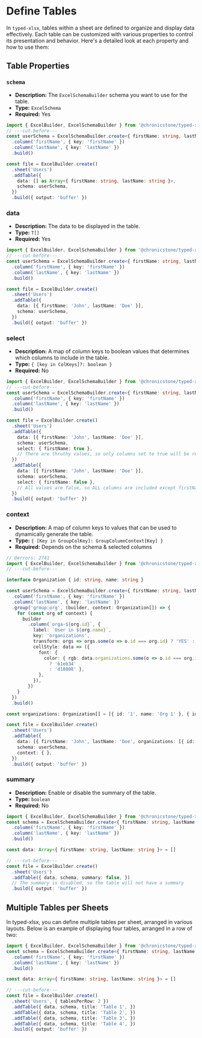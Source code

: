 # Define Tables

In `typed-xlsx`, tables within a sheet are defined to organize and display data effectively. Each table can be customized with various properties to control its presentation and behavior. Here's a detailed look at each property and how to use them:

## Table Properties

### `schema`
- **Description:** The `ExcelSchemaBuilder` schema you want to use for the table.
- **Type:** `ExcelSchema`
- **Required:** Yes

```ts twoslash
import { ExcelBuilder, ExcelSchemaBuilder } from '@chronicstone/typed-xlsx'
// ---cut-before---
const userSchema = ExcelSchemaBuilder.create<{ firstName: string, lastName: string }>()
  .column('firstName', { key: 'firstName' })
  .column('lastName', { key: 'lastName' })
  .build()

const file = ExcelBuilder.create()
  .sheet('Users')
  .addTable({
    data: [] as Array<{ firstName: string, lastName: string }>,
    schema: userSchema,
  })
  .build({ output: 'buffer' })
```

### data
- **Description:** The data to be displayed in the table.
- **Type:** `T[]`
- **Required:** Yes

```ts twoslash
import { ExcelBuilder, ExcelSchemaBuilder } from '@chronicstone/typed-xlsx'
// ---cut-before---
const userSchema = ExcelSchemaBuilder.create<{ firstName: string, lastName: string }>()
  .column('firstName', { key: 'firstName' })
  .column('lastName', { key: 'lastName' })
  .build()

const file = ExcelBuilder.create()
  .sheet('Users')
  .addTable({
    data: [{ firstName: 'John', lastName: 'Doe' }],
    schema: userSchema,
  })
  .build({ output: 'buffer' })
```

### select
- **Description:** A map of column keys to boolean values that determines which columns to include in the table.
- **Type:** `{ [key in ColKeys]?: boolean }`
- **Required:** No

```ts twoslash
import { ExcelBuilder, ExcelSchemaBuilder } from '@chronicstone/typed-xlsx'
// ---cut-before---
const userSchema = ExcelSchemaBuilder.create<{ firstName: string, lastName: string }>()
  .column('firstName', { key: 'firstName' })
  .column('lastName', { key: 'lastName' })
  .build()

const file = ExcelBuilder.create()
  .sheet('Users')
  .addTable({
    data: [{ firstName: 'John', lastName: 'Doe' }],
    schema: userSchema,
    select: { firstName: true },
    // There are thruthy values, so only columns set to true will be returned (firstName and lastName) are included
  })
  .addTable({
    data: [{ firstName: 'John', lastName: 'Doe' }],
    schema: userSchema,
    select: { firstName: false },
    // All values are false, so ALL columns are included except firstName
  })
  .build({ output: 'buffer' })
```

### context
- **Description:** A map of column keys to values that can be used to dynamically generate the table.
- **Type:** `{ [Key in GroupColKey]: GroupColumnContext[Key] }`
- **Required:** Depends on the schema & selected columns

```ts twoslash
// @errors: 2741
import { ExcelBuilder, ExcelSchemaBuilder } from '@chronicstone/typed-xlsx'
// ---cut-before---

interface Organization { id: string, name: string }

const userSchema = ExcelSchemaBuilder.create<{ firstName: string, lastName: string, organizations: Organization[] }>()
  .column('firstName', { key: 'firstName' })
  .column('lastName', { key: 'lastName' })
  .group('group:org', (builder, context: Organization[]) => {
    for (const org of context) {
      builder
        .column(`orga-${org.id}`, {
          label: `User in ${org.name}`,
          key: 'organizations',
          transform: orgs => orgs.some(o => o.id === org.id) ? 'YES' : 'NO',
          cellStyle: data => ({
            font: {
              color: { rgb: data.organizations.some(o => o.id === org.id)
                ? '61eb34'
                : 'd10808' },
            },
          }),
        })
    }
  })
  .build()

const organizations: Organization[] = [{ id: '1', name: 'Org 1' }, { id: '2', name: 'Org 2' }, { id: '3', name: 'Org 3' }]

const file = ExcelBuilder.create()
  .sheet('Users')
  .addTable({
    data: [{ firstName: 'John', lastName: 'Doe', organizations: [{ id: '1', name: 'Org 1' }] }],
    schema: userSchema,
    context: { },
  })
  .build({ output: 'buffer' })
```


### summary
- **Description:** Enable or disable the summary of the table.
- **Type:** `boolean`
- **Required:** No

```ts twoslash
import { ExcelBuilder, ExcelSchemaBuilder } from '@chronicstone/typed-xlsx'
const schema = ExcelSchemaBuilder.create<{ firstName: string, lastName: string }>()
  .column('firstName', { key: 'firstName' })
  .column('lastName', { key: 'lastName' })
  .build()

const data: Array<{ firstName: string, lastName: string }> = []

// ---cut-before---
const file = ExcelBuilder.create()
  .sheet('Users')
  .addTable({ data, schema, summary: false, })
  // The summary is disabled, so the table will not have a summary
  .build({ output: 'buffer' })
```

## Multiple Tables per Sheets

In typed-xlsx, you can define multiple tables per sheet, arranged in various layouts. Below is an example of displaying four tables, arranged in a row of two:

```ts twoslash
import { ExcelBuilder, ExcelSchemaBuilder } from '@chronicstone/typed-xlsx'
const schema = ExcelSchemaBuilder.create<{ firstName: string, lastName: string }>()
  .column('firstName', { key: 'firstName' })
  .column('lastName', { key: 'lastName' })
  .build()

const data: Array<{ firstName: string, lastName: string }> = []

// ---cut-before---
const file = ExcelBuilder.create()
  .sheet('Users', { tablesPerRow: 2 })
  .addTable({ data, schema, title: 'Table 1', })
  .addTable({ data, schema, title: 'Table 2', })
  .addTable({ data, schema, title: 'Table 3', })
  .addTable({ data, schema, title: 'Table 4', })
  .build({ output: 'buffer' })
```